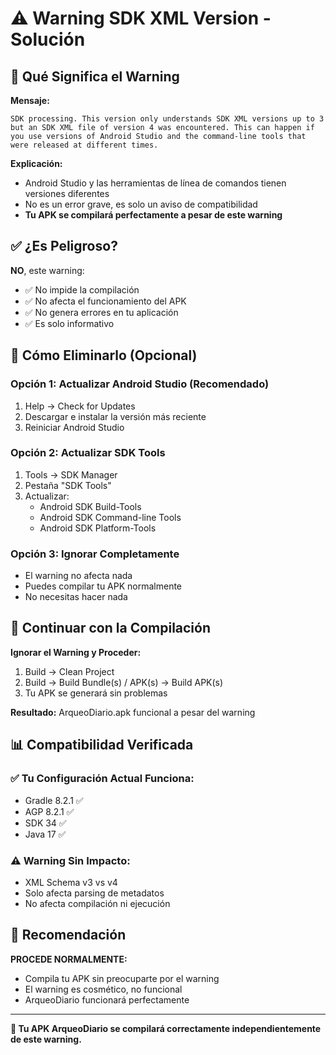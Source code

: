 # ⚠️ Warning SDK XML Version - Solución

## 🎯 Qué Significa el Warning

**Mensaje:**
```
SDK processing. This version only understands SDK XML versions up to 3 
but an SDK XML file of version 4 was encountered. This can happen if 
you use versions of Android Studio and the command-line tools that 
were released at different times.
```

**Explicación:**
- Android Studio y las herramientas de línea de comandos tienen versiones diferentes
- No es un error grave, es solo un aviso de compatibilidad
- **Tu APK se compilará perfectamente a pesar de este warning**

## ✅ ¿Es Peligroso?

**NO**, este warning:
- ✅ No impide la compilación
- ✅ No afecta el funcionamiento del APK
- ✅ No genera errores en tu aplicación
- ✅ Es solo informativo

## 🔧 Cómo Eliminarlo (Opcional)

### **Opción 1: Actualizar Android Studio (Recomendado)**
1. Help → Check for Updates
2. Descargar e instalar la versión más reciente
3. Reiniciar Android Studio

### **Opción 2: Actualizar SDK Tools**
1. Tools → SDK Manager
2. Pestaña "SDK Tools"
3. Actualizar:
   - Android SDK Build-Tools
   - Android SDK Command-line Tools
   - Android SDK Platform-Tools

### **Opción 3: Ignorar Completamente**
- El warning no afecta nada
- Puedes compilar tu APK normalmente
- No necesitas hacer nada

## 🚀 Continuar con la Compilación

**Ignorar el Warning y Proceder:**
1. Build → Clean Project
2. Build → Build Bundle(s) / APK(s) → Build APK(s)
3. Tu APK se generará sin problemas

**Resultado:** ArqueoDiario.apk funcional a pesar del warning

## 📊 Compatibilidad Verificada

### **✅ Tu Configuración Actual Funciona:**
- Gradle 8.2.1 ✅
- AGP 8.2.1 ✅
- SDK 34 ✅
- Java 17 ✅

### **⚠️ Warning Sin Impacto:**
- XML Schema v3 vs v4
- Solo afecta parsing de metadatos
- No afecta compilación ni ejecución

## 🎯 Recomendación

**PROCEDE NORMALMENTE:**
- Compila tu APK sin preocuparte por el warning
- El warning es cosmético, no funcional
- ArqueoDiario funcionará perfectamente

---

**📱 Tu APK ArqueoDiario se compilará correctamente independientemente de este warning.**